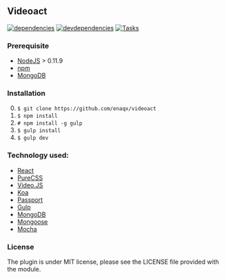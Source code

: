 ## Videoact

[![dependencies][deps.img]][deps.url]
[![devdependencies][devdeps.img]][devdeps.url]
[![Tasks][waffle.img]][waffle.url]

### Prerequisite
* [NodeJS](http://nodejs.org/download/) > 0.11.9
* [npm](https://www.npmjs.org/)
* [MongoDB](http://www.mongodb.org/downloads)

### Installation
0. ` $ git clone https://github.com/enaqx/videoact `
0. ` $ npm install `
0. ` # npm install -g gulp `
0. ` $ gulp install `
0. ` $ gulp dev `


### Technology used:
* [React](http://facebook.github.io/react/)
* [PureCSS](http://purecss.io/)
* [Video.JS](http://www.videojs.com/)
* [Koa](http://koajs.com/)
* [Passport](http://passportjs.org/)
* [Gulp]()
* [MongoDB](http://www.mongodb.org/)
* [Mongoose](http://mongoosejs.com/)
* [Mocha](http://visionmedia.github.io/mocha/)

### License

The plugin is under MIT license, please see the LICENSE file provided with the module.

[deps.img]: https://david-dm.org/enaqx/videoact.svg
[deps.url]: https://david-dm.org/enaqx/videoact
[devdeps.img]: https://david-dm.org/enaqx/videoact/dev-status.svg
[devdeps.url]: https://david-dm.org/enaqx/videoact#info=devDependencies
[waffle.img]: https://badge.waffle.io/enaqx/videoact.png?label=ready&title=Ready
[waffle.url]: https://waffle.io/enaqx/videoact